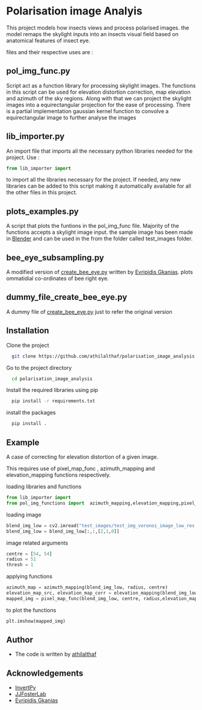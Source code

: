 # Polarisation image Analyis

This project models how insects views and process polarised images. the model remaps the skylight inputs into an insects visual field based on anatomical features of insect eye.

files and their respective uses are :

## pol_img_func.py
Script act as a function library for processing skylight images.
The functions in this script can be used for elevation distortion correction, map elevation and azimuth of the sky regions. Along with that we can project the skylight images into a equirectangular projection for the ease of processing. 
There is a partial implementation gaussian kernel function to convolve a equirectangular image to further analyse the images    

## lib_importer.py
An import file that imports all the necessary python libraries needed for the project. Use :

```python
from lib_importer import 
```
to import all the libraries necessary for the project. If needed, any new libraries  can be added to this script making it automatically available for all the other files in this project.


## plots_examples.py
A script that plots the funtions in the pol_img_func file. Majority of the functions accepts a skylight image input. the sample image has been made in [Blender](https://www.blender.org/) and can be used in the from the folder called test_images folder. 



## bee_eye_subsampling.py

A modified version of [create_bee_eye.py](https://github.com/InsectRobotics/InvertPy/blob/version-1.1-alpha/examples/create_bee_eye.py) written by [Evripidis Gkanias](https://github.com/evgkanias). plots ommatidial co-ordinates of bee right eye.

## dummy_file_create_bee_eye.py

A dummy file of [create_bee_eye.py](https://github.com/InsectRobotics/InvertPy/blob/version-1.1-alpha/examples/create_bee_eye.py) just to refer the original version

## Installation

Clone the project

```bash
  git clone https://github.com/athilalthaf/polarisation_image_analysis
```

Go to the project directory

```bash
  cd polarisation_image_analysis
```

Install the required libraries using pip

```bash
  pip install -r requirements.txt
```

install the packages

```bash
  pip install .
```


## Example
A case of correcting for elevation distortion of a given image.

This requires use of pixel_map_func , azimuth_mapping and elevation_mapping functions respectively.


loading libraries and functions
```python
from lib_importer import 
from pol_img_functions import  azimuth_mapping,elevation_mapping,pixel_map_func
```
loading image
```python
blend_img_low = cv2.imread("test_images/test_img_voronoi_image_low_res.png") 
blend_img_low = blend_img_low[:,:,[2,1,0]] 
```
image related arguments
```python 
centre = [54, 54]                
radius = 51
thresh = 1
```
applying functions

```python
azimuth_map = azimuth_mapping(blend_img_low, radius, centre)
elevation_map_src, elevation_map_corr = elevation_mapping(blend_img_low, radius, centre)
mapped_img = pixel_map_func(blend_img_low, centre, radius,elevation_map_src,elevation_map_corr,azimuth_map,thresh) 
```
to plot the functions 

```python
plt.imshow(mapped_img)
```
## Author

- The code is written by [athilalthaf](https://github.com/athilalthaf)




## Acknowledgements
- [InvertPy](https://github.com/InsectRobotics/InvertPy)
 - [JJFosterLab](https://github.com/JJFosterLab)
 - [Evripidis Gkanias](https://github.com/evgkanias)
 
